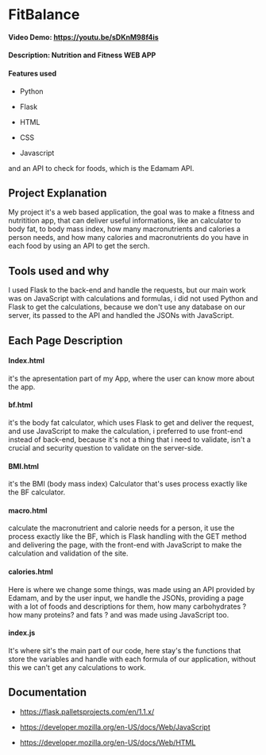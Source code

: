 
# FitBalance

#### Video Demo: <https://youtu.be/sDKnM98f4is>

#### Description: Nutrition and Fitness WEB APP



#### Features used

* Python

* Flask

* HTML

* CSS

* Javascript



and an API to check for foods, which is the Edamam API.



## Project Explanation

My project it's a web based application, the goal was to make a fitness and nutritition app, that can deliver useful informations, like an calculator to body fat, to body mass index, how many macronutrients and calories a person needs, and how many calories and macronutrients do you have in each food by using an API to get the serch.


## Tools used and why
I used Flask to the back-end and handle the requests, but our main work was on JavaScript with calculations and formulas, i did not used Python and Flask to get the calculations, because we don't use any database on our server, its passed to the API and handled the JSONs with JavaScript.



## Each Page Description

#### Index.html

it's the apresentation part of my App, where the user can know more about the app.

#### bf.html

it's the body fat calculator, which uses Flask to get and deliver the request, and use JavaScript to make the calculation, i preferred to use front-end instead of back-end, because it's not a thing that i need to validate, isn't a crucial and security question to validate on the server-side.


#### BMI.html

it's the BMI (body mass index) Calculator that's uses process exactly like the BF calculator.

#### macro.html

calculate the macronutrient and calorie needs for a person, it use the process exactly like the BF, which is Flask handling with the GET method and delivering the page, with the front-end with JavaScript to make the calculation and validation of the site.

#### calories.html

Here is where we change some things, was made using an API provided by Edamam, and by the user input, we handle the JSONs, providing a page with a lot of foods and descriptions for them, how many carbohydrates ? how many proteins? and fats ? and was made using JavaScript too.

#### index.js
It's where sit's the main part of our code, here stay's the functions that store the variables and handle with each formula of our application, without this we can't get any calculations to work.

## Documentation

* https://flask.palletsprojects.com/en/1.1.x/

* https://developer.mozilla.org/en-US/docs/Web/JavaScript

* https://developer.mozilla.org/en-US/docs/Web/HTML
